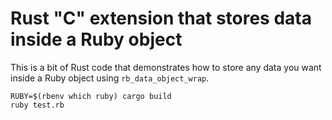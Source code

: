 # Rust "C" extension that stores data inside a Ruby object

This is a bit of Rust code that demonstrates how to store any data you want inside a Ruby object
using `rb_data_object_wrap`.

```
RUBY=$(rbenv which ruby) cargo build
ruby test.rb
```
